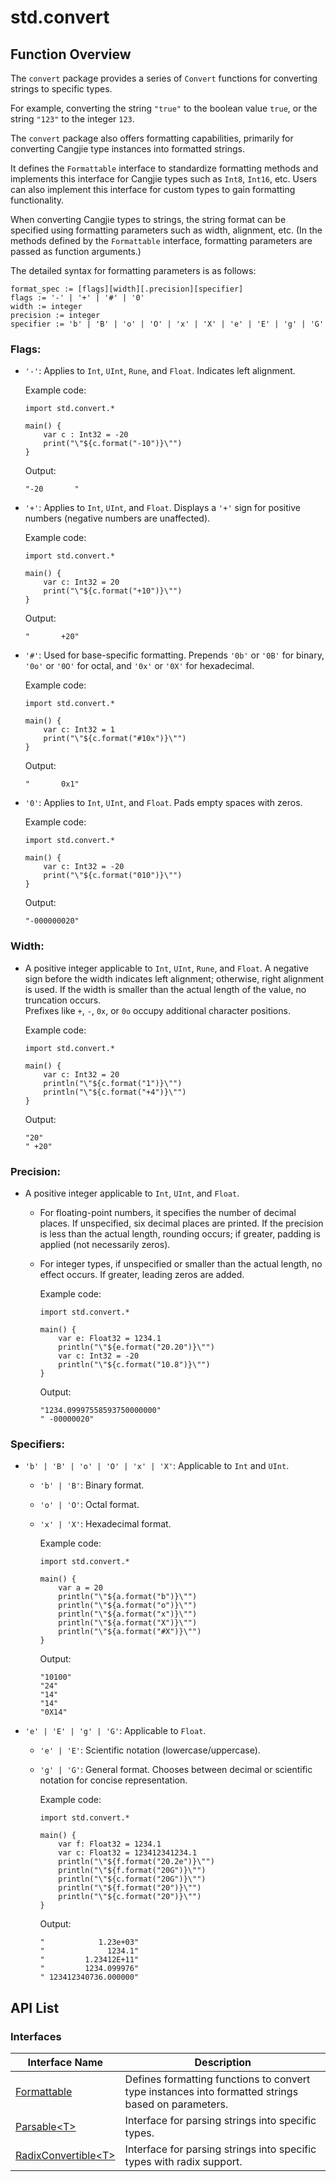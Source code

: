 # std.convert  

## Function Overview  

The `convert` package provides a series of `Convert` functions for converting strings to specific types.  

For example, converting the string `"true"` to the boolean value `true`, or the string `"123"` to the integer `123`.  

The `convert` package also offers formatting capabilities, primarily for converting Cangjie type instances into formatted strings.  

It defines the `Formattable` interface to standardize formatting methods and implements this interface for Cangjie types such as `Int8`, `Int16`, etc. Users can also implement this interface for custom types to gain formatting functionality.  

When converting Cangjie types to strings, the string format can be specified using formatting parameters such as width, alignment, etc. (In the methods defined by the `Formattable` interface, formatting parameters are passed as function arguments.)  

The detailed syntax for formatting parameters is as follows:  

```text  
format_spec := [flags][width][.precision][specifier]  
flags := '-' | '+' | '#' | '0'  
width := integer  
precision := integer  
specifier := 'b' | 'B' | 'o' | 'O' | 'x' | 'X' | 'e' | 'E' | 'g' | 'G'  
```  

### Flags:  

- `'-'`: Applies to `Int`, `UInt`, `Rune`, and `Float`. Indicates left alignment.  

    Example code:  

    ```cangjie  
    import std.convert.*  

    main() {  
        var c : Int32 = -20  
        print("\"${c.format("-10")}\"")  
    }  
    ```  

    Output:  

    ```text  
    "-20       "  
    ```  

- `'+'`: Applies to `Int`, `UInt`, and `Float`. Displays a `'+'` sign for positive numbers (negative numbers are unaffected).  

    Example code:  

    ```cangjie  
    import std.convert.*  

    main() {  
        var c: Int32 = 20  
        print("\"${c.format("+10")}\"")  
    }  
    ```  

    Output:  

    ```text  
    "       +20"  
    ```  

- `'#'`: Used for base-specific formatting. Prepends `'0b'` or `'0B'` for binary, `'0o'` or `'0O'` for octal, and `'0x'` or `'0X'` for hexadecimal.  

    Example code:  

    ```cangjie  
    import std.convert.*  

    main() {  
        var c: Int32 = 1  
        print("\"${c.format("#10x")}\"")  
    }  
    ```  

    Output:  

    ```text  
    "       0x1"  
    ```  

- `'0'`: Applies to `Int`, `UInt`, and `Float`. Pads empty spaces with zeros.  

    Example code:  

    ```cangjie  
    import std.convert.*  

    main() {  
        var c: Int32 = -20  
        print("\"${c.format("010")}\"")  
    }  
    ```  

    Output:  

    ```text  
    "-000000020"  
    ```  

### Width:  

- A positive integer applicable to `Int`, `UInt`, `Rune`, and `Float`. A negative sign before the width indicates left alignment; otherwise, right alignment is used. If the width is smaller than the actual length of the value, no truncation occurs.  
  Prefixes like `+`, `-`, `0x`, or `0o` occupy additional character positions.  

    Example code:  

    ```cangjie  
    import std.convert.*  

    main() {  
        var c: Int32 = 20  
        println("\"${c.format("1")}\"")  
        println("\"${c.format("+4")}\"")  
    }  
    ```  

    Output:  

    ```text  
    "20"  
    " +20"  
    ```  

### Precision:  

- A positive integer applicable to `Int`, `UInt`, and `Float`.  
  - For floating-point numbers, it specifies the number of decimal places. If unspecified, six decimal places are printed. If the precision is less than the actual length, rounding occurs; if greater, padding is applied (not necessarily zeros).  
  - For integer types, if unspecified or smaller than the actual length, no effect occurs. If greater, leading zeros are added.  

    Example code:  

    ```cangjie  
    import std.convert.*  

    main() {  
        var e: Float32 = 1234.1  
        println("\"${e.format("20.20")}\"")  
        var c: Int32 = -20  
        println("\"${c.format("10.8")}\"")  
    }  
    ```  

    Output:  

    ```text  
    "1234.09997558593750000000"  
    " -00000020"  
    ```  

### Specifiers:  

- `'b' | 'B' | 'o' | 'O' | 'x' | 'X'`: Applicable to `Int` and `UInt`.  
  - `'b' | 'B'`: Binary format.  
  - `'o' | 'O'`: Octal format.  
  - `'x' | 'X'`: Hexadecimal format.  

    Example code:  

    ```cangjie  
    import std.convert.*  

    main() {  
        var a = 20  
        println("\"${a.format("b")}\"")  
        println("\"${a.format("o")}\"")  
        println("\"${a.format("x")}\"")  
        println("\"${a.format("X")}\"")  
        println("\"${a.format("#X")}\"")  
    }  
    ```  

    Output:  

    ```text  
    "10100"  
    "24"  
    "14"  
    "14"  
    "0X14"  
    ```  

- `'e' | 'E' | 'g' | 'G'`: Applicable to `Float`.  
  - `'e' | 'E'`: Scientific notation (lowercase/uppercase).  
  - `'g' | 'G'`: General format. Chooses between decimal or scientific notation for concise representation.  

    Example code:  

    ```cangjie  
    import std.convert.*  

    main() {  
        var f: Float32 = 1234.1  
        var c: Float32 = 123412341234.1  
        println("\"${f.format("20.2e")}\"")  
        println("\"${f.format("20G")}\"")  
        println("\"${c.format("20G")}\"")  
        println("\"${f.format("20")}\"")  
        println("\"${c.format("20")}\"")  
    }  
    ```  

    Output:  

    ```text  
    "            1.23e+03"  
    "              1234.1"  
    "         1.23412E+11"  
    "         1234.099976"  
    " 123412340736.000000"  
    ```  

## API List  

### Interfaces  

| Interface Name | Description |  
| --------------------------- | ------------------------ |  
| [Formattable](./convert_package_api/convert_package_interfaces.md#interface-formattable) | Defines formatting functions to convert type instances into formatted strings based on parameters. |  
| [Parsable\<T>](./convert_package_api/convert_package_interfaces.md#interface-parsablet) | Interface for parsing strings into specific types. |  
| [RadixConvertible\<T>](./convert_package_api/convert_package_interfaces.md#interface-radixconvertiblet) | Interface for parsing strings into specific types with radix support. |